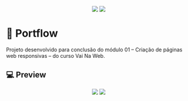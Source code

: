 <div align="center">
  <img src="https://img.shields.io/github/languages/count/sophiacrds/Projeto-Final-mod1-VaiNaWeb-Portflow">
  <img src="https://img.shields.io/tokei/lines/github/sophiacrds/Projeto-Final-mod1-VaiNaWeb-Portflow">
</div>


# 🍊 Portflow

Projeto desenvolvido para conclusão do módulo 01 – Criação de páginas web responsivas – do curso Vai Na Web.

## 💻 Preview

<div align="center">
  <img src="https://user-images.githubusercontent.com/44093225/171050051-6646650f-5780-44e8-8ed2-2d413fcf1440.gif">
  <img src="https://user-images.githubusercontent.com/44093225/171050066-cd45f56b-a115-4ce5-b064-2b94bd37ec00.gif">
</div>
